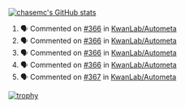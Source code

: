 [![chasemc's GitHub stats](https://github-readme-stats.vercel.app/api?username=chasemc)](https://github.com/anuraghazra/github-readme-stats)


<!--START_SECTION:activity-->
1. 🗣 Commented on [#366](https://github.com/KwanLab/Autometa/pull/366#issuecomment-2526277441) in [KwanLab/Autometa](https://github.com/KwanLab/Autometa)
2. 🗣 Commented on [#366](https://github.com/KwanLab/Autometa/pull/366#issuecomment-2523726899) in [KwanLab/Autometa](https://github.com/KwanLab/Autometa)
3. 🗣 Commented on [#366](https://github.com/KwanLab/Autometa/pull/366#issuecomment-2523719733) in [KwanLab/Autometa](https://github.com/KwanLab/Autometa)
4. 🗣 Commented on [#366](https://github.com/KwanLab/Autometa/pull/366#issuecomment-2523712045) in [KwanLab/Autometa](https://github.com/KwanLab/Autometa)
5. 🗣 Commented on [#367](https://github.com/KwanLab/Autometa/issues/367#issuecomment-2471825164) in [KwanLab/Autometa](https://github.com/KwanLab/Autometa)
<!--END_SECTION:activity-->
[![trophy](https://github-profile-trophy.vercel.app/?username=chasemc)](https://github.com/ryo-ma/github-profile-trophy)

